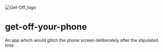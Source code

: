 ![Get-Off_logo](https://user-images.githubusercontent.com/60045529/116880409-994fe800-ac3f-11eb-87d6-6d96687b279a.png)

# get-off-your-phone
An app which would glitch the phone screen deliberately after the stipulated time
